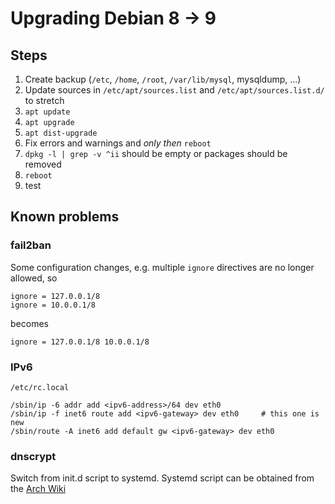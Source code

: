 # Upgrading Debian 8 -> 9

## Steps

1. Create backup (`/etc`, `/home`, `/root`, `/var/lib/mysql`, mysqldump, ...)
2. Update sources in `/etc/apt/sources.list` and `/etc/apt/sources.list.d/` to stretch
3. `apt update`
4. `apt upgrade`
5. `apt dist-upgrade`
6. Fix errors and warnings and _only then_ `reboot`
7. `dpkg -l | grep -v ^ii` should be empty or packages should be removed
8. `reboot`
9. test

## Known problems

### fail2ban

Some configuration changes, e.g. multiple `ignore` directives are no longer allowed, so

```
ignore = 127.0.0.1/8
ignore = 10.0.0.1/8
```

becomes

```
ignore = 127.0.0.1/8 10.0.0.1/8
```

### IPv6

`/etc/rc.local`

```
/sbin/ip -6 addr add <ipv6-address>/64 dev eth0
/sbin/ip -f inet6 route add <ipv6-gateway> dev eth0		# this one is new
/sbin/route -A inet6 add default gw <ipv6-gateway> dev eth0
```

### dnscrypt

Switch from init.d script to systemd. Systemd script can be obtained from the [Arch
Wiki](https://wiki.archlinux.org/index.php/DNSCrypt)
